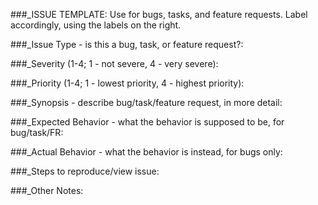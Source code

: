 
###_ISSUE TEMPLATE: Use for bugs, tasks, and feature requests. Label accordingly, using the labels on the right.


###_Issue Type - is this a bug, task, or feature request?:


###_Severity (1-4; 1 - not severe, 4 - very severe):
 

###_Priority (1-4; 1 - lowest priority, 4 - highest priority):


###_Synopsis - describe bug/task/feature request, in more detail:






###_Expected Behavior - what the behavior is supposed to be, for bug/task/FR:






###_Actual Behavior - what the behavior is instead, for bugs only:






###_Steps to reproduce/view issue:




###_Other Notes:






